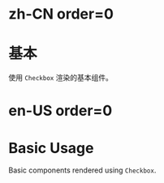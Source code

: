# zh-CN order=0

# 基本

使用 `Checkbox` 渲染的基本组件。

# en-US order=0

# Basic Usage

Basic components rendered using `Checkbox`.
